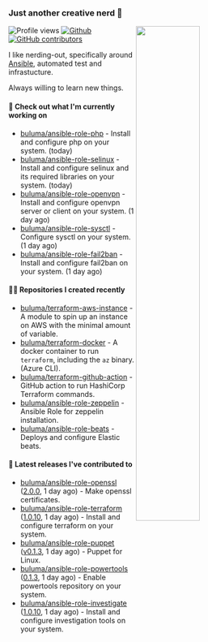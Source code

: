 ### Just another creative nerd 👋


![Profile views](https://gpvc.arturio.dev/buluma) <a href="https://gitstats.me/buluma">
  <img align="right" src="https://github-readme-stats.vercel.app/api?username=buluma&theme=gotham&show_icons=true" width="50%"/>
</a>
[![Github](https://img.shields.io/badge/-buluma-black?style=flat&labelColor=black&logo=github&logoColor=white&include_all_commits=true&count_private=true)](https://gitstats.me/buluma)
[![GitHub contributors](https://img.shields.io/github/contributors/buluma/badges.svg)](https://GitHub.com/buluma/badges/graphs/contributors/)

I like nerding-out, specifically around [Ansible](https://github.com/ansible/ansible), automated test and infrastucture.

Always willing to learn new things.

#### 👷 Check out what I'm currently working on

- [buluma/ansible-role-php](https://github.com/buluma/ansible-role-php) - Install and configure php on your system. (today)
- [buluma/ansible-role-selinux](https://github.com/buluma/ansible-role-selinux) - Install and configure selinux and its required libraries on your system. (today)
- [buluma/ansible-role-openvpn](https://github.com/buluma/ansible-role-openvpn) - Install and configure openvpn server or client on your system. (1 day ago)
- [buluma/ansible-role-sysctl](https://github.com/buluma/ansible-role-sysctl) - Configure sysctl on your system. (1 day ago)
- [buluma/ansible-role-fail2ban](https://github.com/buluma/ansible-role-fail2ban) - Install and configure fail2ban on your system. (1 day ago)

#### 👨‍💻 Repositories I created recently

- [buluma/terraform-aws-instance](https://github.com/buluma/terraform-aws-instance) - A module to spin up an instance on AWS with the minimal amount of variable.
- [buluma/terraform-docker](https://github.com/buluma/terraform-docker) - A docker container to run `terraform`, including the `az` binary. (Azure CLI).
- [buluma/terraform-github-action](https://github.com/buluma/terraform-github-action) - GitHub action to run HashiCorp Terraform commands.
- [buluma/ansible-role-zeppelin](https://github.com/buluma/ansible-role-zeppelin) - Ansible Role for zeppelin installation.
- [buluma/ansible-role-beats](https://github.com/buluma/ansible-role-beats) - Deploys and configure Elastic beats.

#### 🚀 Latest releases I've contributed to

- [buluma/ansible-role-openssl](https://github.com/buluma/ansible-role-openssl) ([2.0.0](https://github.com/buluma/ansible-role-openssl/releases/tag/2.0.0), 1 day ago) - Make openssl certificates.
- [buluma/ansible-role-terraform](https://github.com/buluma/ansible-role-terraform) ([1.0.10](https://github.com/buluma/ansible-role-terraform/releases/tag/1.0.10), 1 day ago) - Install and configure terraform on your system.
- [buluma/ansible-role-puppet](https://github.com/buluma/ansible-role-puppet) ([v0.1.3](https://github.com/buluma/ansible-role-puppet/releases/tag/v0.1.3), 1 day ago) - Puppet for Linux.
- [buluma/ansible-role-powertools](https://github.com/buluma/ansible-role-powertools) ([0.1.3](https://github.com/buluma/ansible-role-powertools/releases/tag/0.1.3), 1 day ago) - Enable powertools repository on your system.
- [buluma/ansible-role-investigate](https://github.com/buluma/ansible-role-investigate) ([1.0.10](https://github.com/buluma/ansible-role-investigate/releases/tag/1.0.10), 1 day ago) - Install and configure investigation tools on your system.


